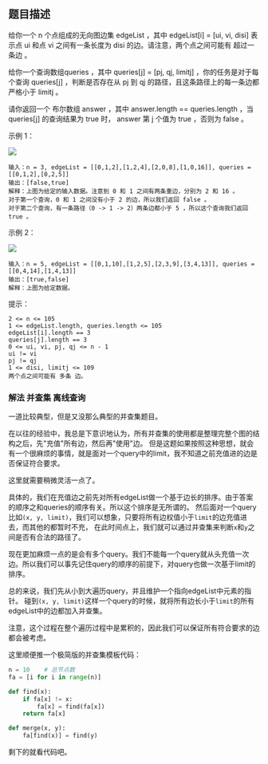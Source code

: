 ## 题目描述
给你一个 n 个点组成的无向图边集 edgeList ，其中 edgeList[i] = [ui, vi, disi] 表示点 ui 和点 vi 之间有一条长度为 disi 的边。请注意，两个点之间可能有 超过一条边 。

给你一个查询数组queries ，其中 queries[j] = [pj, qj, limitj] ，你的任务是对于每个查询 queries[j] ，判断是否存在从 pj 到 qj 的路径，且这条路径上的每一条边都 严格小于 limitj 。

请你返回一个 布尔数组 answer ，其中 answer.length == queries.length ，当 queries[j] 的查询结果为 true 时， answer 第 j 个值为 true ，否则为 false 。

示例 1：

![](https://assets.leetcode-cn.com/aliyun-lc-upload/uploads/2020/12/19/h.png)
```
输入：n = 3, edgeList = [[0,1,2],[1,2,4],[2,0,8],[1,0,16]], queries = [[0,1,2],[0,2,5]]
输出：[false,true]
解释：上图为给定的输入数据。注意到 0 和 1 之间有两条重边，分别为 2 和 16 。
对于第一个查询，0 和 1 之间没有小于 2 的边，所以我们返回 false 。
对于第二个查询，有一条路径（0 -> 1 -> 2）两条边都小于 5 ，所以这个查询我们返回 true 。
```

示例 2：

![](https://assets.leetcode-cn.com/aliyun-lc-upload/uploads/2020/12/19/q.png)
```
输入：n = 5, edgeList = [[0,1,10],[1,2,5],[2,3,9],[3,4,13]], queries = [[0,4,14],[1,4,13]]
输出：[true,false]
解释：上图为给定数据。
```

提示：
```
2 <= n <= 105
1 <= edgeList.length, queries.length <= 105
edgeList[i].length == 3
queries[j].length == 3
0 <= ui, vi, pj, qj <= n - 1
ui != vi
pj != qj
1 <= disi, limitj <= 109
两个点之间可能有 多条 边。
```

### 解法 并查集 离线查询
一道比较典型，但是又没那么典型的并查集题目。

在以往的经验中，我总是下意识地认为，所有并查集的使用都是整理完整个图的结构之后，先"充值"所有边，然后再"使用"边。
但是这题如果按照这种思想，就会有一个很麻烦的事情，就是面对一个query中的limit，我不知道之前充值进的边是否保证符合要求。

这里就需要稍微灵活一点了。

具体的，我们在充值边之前先对所有edgeList做一个基于边长的排序。由于答案的顺序之和queries的顺序有关。所以这个排序是无所谓的。
然后面对一个query比如`(x, y, limit)`，我们可以想象，只要将所有边权值小于`limit`的边充值进去，而其他的都暂时不充，
在此时间点上，我们就可以通过并查集来判断`x`和`y`之间是否有合法的路径了。

现在更加麻烦一点的是会有多个query。我们不能每一个query就从头充值一次边。所以我们可以事先记住query的顺序的前提下，对query也做一次基于limit的排序。

总的来说，我们先从小到大遍历query，并且维护一个指向edgeList中元素的指针。
碰到`(x, y, limit)`这样一个query的时候，就将所有边长小于`limit`的所有edgeList中的边都加入并查集。

注意，这个过程在整个遍历过程中是累积的，因此我们可以保证所有符合要求的边都会被考虑。

这里顺便推一个极简版的并查集模板代码：
```python
n = 10    # 总节点数
fa = [i for i in range(n)]

def find(x):
    if fa[x] != x:
        fa[x] = find(fa[x])
    return fa[x]

def merge(x, y):
    fa[find(x)] = find(y)
```

剩下的就看代码吧。